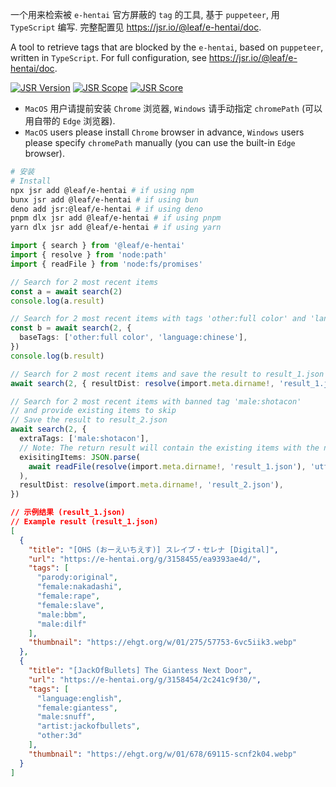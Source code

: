 一个用来检索被 `e-hentai` 官方屏蔽的 `tag` 的工具, 基于 `puppeteer`, 用
`TypeScript` 编写. 完整配置见 <https://jsr.io/@leaf/e-hentai/doc>.

A tool to retrieve tags that are blocked by the `e-hentai`, based on
`puppeteer`, written in `TypeScript`. For full configuration, see
<https://jsr.io/@leaf/e-hentai/doc>.

[![JSR Version](https://jsr.io/badges/@leaf/e-hentai)](https://jsr.io/@leaf/e-hentai)
[![JSR Scope](https://jsr.io/badges/@leaf)](https://jsr.io/@leaf)
[![JSR Score](https://jsr.io/badges/@leaf/e-hentai/score)](https://jsr.io/@leaf/e-hentai/score)

- `MacOS` 用户请提前安装 `Chrome` 浏览器, `Windows` 请手动指定 `chromePath`
  (可以用自带的 `Edge` 浏览器).
- `MacOS` users please install `Chrome` browser in advance, `Windows` users
  please specify `chromePath` manually (you can use the built-in `Edge`
  browser).

```bash
# 安装
# Install
npx jsr add @leaf/e-hentai # if using npm
bunx jsr add @leaf/e-hentai # if using bun
deno add jsr:@leaf/e-hentai # if using deno
pnpm dlx jsr add @leaf/e-hentai # if using pnpm
yarn dlx jsr add @leaf/e-hentai # if using yarn
```

```typescript
import { search } from '@leaf/e-hentai'
import { resolve } from 'node:path'
import { readFile } from 'node:fs/promises'

// Search for 2 most recent items
const a = await search(2)
console.log(a.result)

// Search for 2 most recent items with tags 'other:full color' and 'language:chinese'
const b = await search(2, {
  baseTags: ['other:full color', 'language:chinese'],
})
console.log(b.result)

// Search for 2 most recent items and save the result to result_1.json
await search(2, { resultDist: resolve(import.meta.dirname!, 'result_1.json') })

// Search for 2 most recent items with banned tag 'male:shotacon'
// and provide existing items to skip
// Save the result to result_2.json
await search(2, {
  extraTags: ['male:shotacon'],
  // Note: The return result will contain the existing items with the new items
  exisitingItems: JSON.parse(
    await readFile(resolve(import.meta.dirname!, 'result_1.json'), 'utf-8'),
  ),
  resultDist: resolve(import.meta.dirname!, 'result_2.json'),
})
```

```json
// 示例结果 (result_1.json)
// Example result (result_1.json)
[
  {
    "title": "[OHS (おーえいちえす)] スレイブ・セレナ [Digital]",
    "url": "https://e-hentai.org/g/3158455/ea9393ae4d/",
    "tags": [
      "parody:original",
      "female:nakadashi",
      "female:rape",
      "female:slave",
      "male:bbm",
      "male:dilf"
    ],
    "thumbnail": "https://ehgt.org/w/01/275/57753-6vc5iik3.webp"
  },
  {
    "title": "[JackOfBullets] The Giantess Next Door",
    "url": "https://e-hentai.org/g/3158454/2c241c9f30/",
    "tags": [
      "language:english",
      "female:giantess",
      "male:snuff",
      "artist:jackofbullets",
      "other:3d"
    ],
    "thumbnail": "https://ehgt.org/w/01/678/69115-scnf2k04.webp"
  }
]
```
